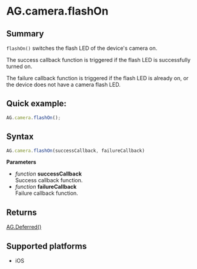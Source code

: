 # AG.camera.flashOn

## Summary
`flashOn()` switches the flash LED of the device's camera on. 

The success callback function is triggered if the flash LED is successfully turned on.

The failure callback function is triggered if the flash LED is already on, or the device does not have a camera flash LED.

## Quick example:
```javascript
AG.camera.flashOn();
```

## Syntax
```javascript
AG.camera.flashOn(successCallback, failureCallback)
```

**Parameters**

* *function* **successCallback**<br>
  Success callback function.
* *function* **failureCallback**<br>
  Failure callback function.

## Returns
[AG.Deferred()](../../Deferred/Deferred.md)

## Supported platforms
* iOS